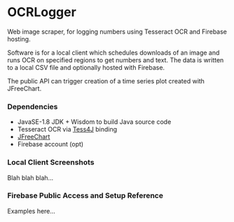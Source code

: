 # OCRLogger
Web image scraper, for logging numbers using Tesseract OCR and Firebase hosting.

Software is for a local client which schedules downloads of an image and runs OCR on specified regions to get numbers and text.
The data is written to a local CSV file and optionally hosted with Firebase.

The public API can trigger creation of a time series plot created with JFreeChart.

### Dependencies

- JavaSE-1.8 JDK + Wisdom to build Java source code
- Tesseract OCR via [Tess4J](https://github.com/nguyenq/tess4j) binding
- [JFreeChart](http://www.jfree.org/jfreechart/)
- Firebase account (opt)

### Local Client Screenshots

Blah blah blah...

### Firebase Public Access and Setup Reference

Examples here...
